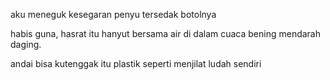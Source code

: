 aku meneguk kesegaran
penyu tersedak botolnya  

habis guna, hasrat itu hanyut
bersama air di dalam cuaca
bening mendarah daging.  

andai bisa kutenggak itu plastik
seperti menjilat ludah sendiri
